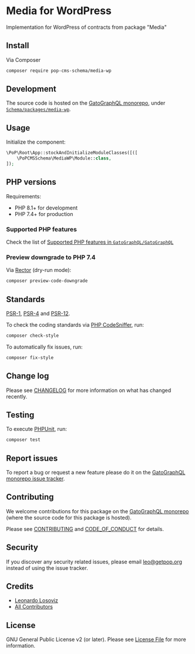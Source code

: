 # Media for WordPress

<!--
[![Build Status][ico-travis]][link-travis]
[![Quality Score][ico-code-quality]][link-code-quality]
[![Software License][ico-license]](LICENSE.md)
[![Latest Version on Packagist][ico-version]][link-packagist]
[![Coverage Status][ico-scrutinizer]][link-scrutinizer]
[![Total Downloads][ico-downloads]][link-downloads]
-->

Implementation for WordPress of contracts from package "Media"

## Install

Via Composer

``` bash
composer require pop-cms-schema/media-wp
```

## Development

The source code is hosted on the [GatoGraphQL monorepo](https://github.com/GatoGraphQL/GatoGraphQL), under [`Schema/packages/media-wp`](https://github.com/GatoGraphQL/GatoGraphQL/tree/master/layers/Schema/packages/media-wp).

## Usage

Initialize the component:

``` php
\PoP\Root\App::stockAndInitializeModuleClasses([([
    \PoPCMSSchema\MediaWP\Module::class,
]);
```

## PHP versions

Requirements:

- PHP 8.1+ for development
- PHP 7.4+ for production

### Supported PHP features

Check the list of [Supported PHP features in `GatoGraphQL/GatoGraphQL`](https://github.com/GatoGraphQL/GatoGraphQL/blob/master/docs/supported-php-features.md)

### Preview downgrade to PHP 7.4

Via [Rector](https://github.com/rectorphp/rector) (dry-run mode):

```bash
composer preview-code-downgrade
```

## Standards

[PSR-1](https://www.php-fig.org/psr/psr-1), [PSR-4](https://www.php-fig.org/psr/psr-4) and [PSR-12](https://www.php-fig.org/psr/psr-12).

To check the coding standards via [PHP CodeSniffer](https://github.com/squizlabs/PHP_CodeSniffer), run:

``` bash
composer check-style
```

To automatically fix issues, run:

``` bash
composer fix-style
```

## Change log

Please see [CHANGELOG](CHANGELOG.md) for more information on what has changed recently.

## Testing

To execute [PHPUnit](https://phpunit.de/), run:

``` bash
composer test
```

## Report issues

To report a bug or request a new feature please do it on the [GatoGraphQL monorepo issue tracker](https://github.com/GatoGraphQL/GatoGraphQL/issues).

## Contributing

We welcome contributions for this package on the [GatoGraphQL monorepo](https://github.com/GatoGraphQL/GatoGraphQL) (where the source code for this package is hosted).

Please see [CONTRIBUTING](CONTRIBUTING.md) and [CODE_OF_CONDUCT](CODE_OF_CONDUCT.md) for details.

## Security

If you discover any security related issues, please email leo@getpop.org instead of using the issue tracker.

## Credits

- [Leonardo Losoviz][link-author]
- [All Contributors][link-contributors]

## License

GNU General Public License v2 (or later). Please see [License File](LICENSE.md) for more information.

[ico-version]: https://img.shields.io/packagist/v/pop-cms-schema/media-wp.svg?style=flat-square
[ico-license]: https://img.shields.io/badge/license-GPLv2-brightgreen.svg?style=flat-square
[ico-travis]: https://img.shields.io/travis/pop-cms-schema/media-wp/master.svg?style=flat-square
[ico-scrutinizer]: https://img.shields.io/scrutinizer/coverage/g/pop-cms-schema/media-wp.svg?style=flat-square
[ico-code-quality]: https://img.shields.io/scrutinizer/g/pop-cms-schema/media-wp.svg?style=flat-square
[ico-downloads]: https://img.shields.io/packagist/dt/pop-cms-schema/media-wp.svg?style=flat-square

[link-packagist]: https://packagist.org/packages/pop-cms-schema/media-wp
[link-travis]: https://travis-ci.org/pop-cms-schema/media-wp
[link-scrutinizer]: https://scrutinizer-ci.com/g/pop-cms-schema/media-wp/code-structure
[link-code-quality]: https://scrutinizer-ci.com/g/pop-cms-schema/media-wp
[link-downloads]: https://packagist.org/packages/pop-cms-schema/media-wp
[link-author]: https://github.com/leoloso
[link-contributors]: ../../../../../../contributors
